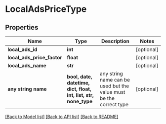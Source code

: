 # LocalAdsPriceType


## Properties
Name | Type | Description | Notes
------------ | ------------- | ------------- | -------------
**local_ads_id** | **int** |  | [optional] 
**local_ads_price_factor** | **float** |  | [optional] 
**local_ads_name** | **str** |  | [optional] 
**any string name** | **bool, date, datetime, dict, float, int, list, str, none_type** | any string name can be used but the value must be the correct type | [optional]

[[Back to Model list]](../README.md#documentation-for-models) [[Back to API list]](../README.md#documentation-for-api-endpoints) [[Back to README]](../README.md)


